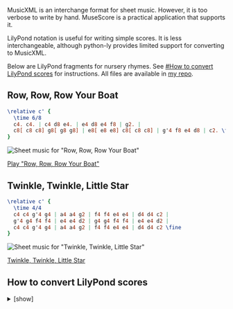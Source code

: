 MusicXML is an interchange format for sheet music. However, it is too verbose to write by hand. MuseScore is a practical application that supports it.

LilyPond notation is useful for writing simple scores. It is less interchangeable, although python-ly provides limited support for converting to MusicXML.

Below are LilyPond fragments for nursery rhymes. See [#How to convert LilyPond scores](#how-to-convert-lilypond-scores) for instructions. All files are available in [my repo](https://github.com/yuukiarchive/sheetmusic).

## Row, Row, Row Your Boat

```lilypond
\relative c' {
  \time 6/8
  c4. c4. | c4 d8 e4. | e4 d8 e4 f8 | g2. |
  c8[ c8 c8] g8[ g8 g8] | e8[ e8 e8] c8[ c8 c8] | g'4 f8 e4 d8 | c2. \fine
}
```

![Sheet music for "Row, Row, Row Your Boat"](https://github.com/user-attachments/assets/b2bdc887-b0c1-48bd-9f1c-8c949353850b)

[Play "Row, Row, Row Your Boat"](https://github.com/user-attachments/assets/33b8376f-2a71-4703-b173-5f9fcdcd76ed)

## Twinkle, Twinkle, Little Star

```lilypond
\relative c' {
  \time 4/4
  c4 c4 g'4 g4 | a4 a4 g2 | f4 f4 e4 e4 | d4 d4 c2 |
  g'4 g4 f4 f4 | e4 e4 d2 | g4 g4 f4 f4 | e4 e4 d2 |
  c4 c4 g'4 g4 | a4 a4 g2 | f4 f4 e4 e4 | d4 d4 c2 \fine
}
```

![Sheet music for "Twinkle, Twinkle, Little Star"](https://github.com/user-attachments/assets/662fc39c-acef-4a8d-8601-9a79733c529d)

[Twinkle, Twinkle, Little Star](https://github.com/user-attachments/assets/4212d20e-be9c-4817-9b29-f78d62afa80e)

## How to convert LilyPond scores

<details>
<summary>[show]</summary>

Prerequisites:

* lilypond
* librsvg
* fluidsynth
* [FluidR3_GM.sf2](https://github.com/pianobooster/fluid-soundfont/releases)
* ffmpeg
* python-ly

Example of the full LilyPond score for "[Row, Row, Row Your Boat](#row-row-row-your-boat)" (row.ly):

```lilypond
\version "2.24.4"

\score {
  <<
  \chords {
    c,2.*4 |
    c,2.*2 | g,2. | c,2.
  }
  \relative c' {
    \time 6/8
    c4. c4. | c4 d8 e4. | e4 d8 e4 f8 | g2. | \break
    c8[ c8 c8] g8[ g8 g8] | e8[ e8 e8] c8[ c8 c8] | g'4 f8 e4 d8 | c2. \fine
  }
  >>

  \layout {
    \autoBreaksOff
    \numericTimeSignature
    indent = #0
    line-width = #120
  }

  \midi {
    \tempo 4. = 120
  }
}
```

Convert LilyPond to SVG and MIDI:

```sh
lilypond --svg -dcrop -dmidi-extension=mid row.ly
```

Set the SVG background to white:

```sh
rsvg-convert -b white -f svg -o row.cropped.svg row.cropped.svg
```

Convert MIDI to WAV:

```sh
fluidsynth -ni /path/to/FluidR3_GM.sf2 row.mid -F row.wav
```

Convert WAV to WebM:

```sh
ffmpeg -i row.wav -c:a libopus row.webm
```

Convert LilyPond to MusicXML (extracting only the `\relative` block):

```sh
python3 -c 'import re, sys; print(re.search(r"\\relative.*?{.*?}", open(sys.argv[1]).read(), re.DOTALL).group(0))' row.ly \
| ly musicxml > row.musicxml
```

</details>

